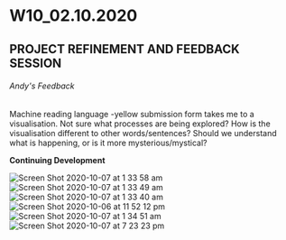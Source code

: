 # W10_02.10.2020

## PROJECT REFINEMENT AND FEEDBACK SESSION

###### Andy's Feedback
Machine reading language -yellow submission form takes me to a visualisation. Not sure what processes are being explored? How is the visualisation different to other words/sentences? Should we understand what is happening, or is it more mysterious/mystical?

**Continuing Development**

![Screen Shot 2020-10-07 at 1 33 58 am](https://user-images.githubusercontent.com/68724434/96653646-49858f80-1385-11eb-886f-8a6c24987bce.png)
![Screen Shot 2020-10-07 at 1 33 49 am](https://user-images.githubusercontent.com/68724434/96653649-4c808000-1385-11eb-9939-4e3f207b6bf0.png)
![Screen Shot 2020-10-07 at 1 33 40 am](https://user-images.githubusercontent.com/68724434/96653655-4f7b7080-1385-11eb-9b57-cbc469a0fe88.png)
![Screen Shot 2020-10-06 at 11 52 12 pm](https://user-images.githubusercontent.com/68724434/96653672-573b1500-1385-11eb-89c2-f2b5445a6935.png)
![Screen Shot 2020-10-07 at 1 34 51 am](https://user-images.githubusercontent.com/68724434/96653690-602be680-1385-11eb-948a-67332e2ce685.png)
![Screen Shot 2020-10-07 at 7 23 23 pm](https://user-images.githubusercontent.com/68724434/96653704-6752f480-1385-11eb-89f1-fcd18012b41f.png)
